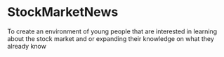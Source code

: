 # StockMarketNews
To create an environment of young people that are interested in learning about the stock market and or expanding their knowledge on what they already know
